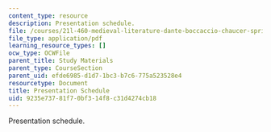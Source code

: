 ```yaml
---
content_type: resource
description: Presentation schedule.
file: /courses/21l-460-medieval-literature-dante-boccaccio-chaucer-spring-2005/9235e73781f70bf314f8c31d4274cb18_presentationsch.pdf
file_type: application/pdf
learning_resource_types: []
ocw_type: OCWFile
parent_title: Study Materials
parent_type: CourseSection
parent_uid: efde6985-d1d7-1bc3-b7c6-775a523528e4
resourcetype: Document
title: Presentation Schedule
uid: 9235e737-81f7-0bf3-14f8-c31d4274cb18
---
```

Presentation schedule.

